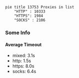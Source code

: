 
```mermaid
pie title 13753 Proxies in list
    "HTTP" : 10333
    "HTTPS": 1984
    "SOCKS" : 2106
```

### Some Info
#### Average Timeout

- mixed: 3.1s
- http: 1.5s
- https: 8.0s
- socks: 6.4s